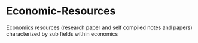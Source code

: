 # Economic-Resources
Economics resources (research paper and self compiled notes and papers) characterized by sub  fields within economics 

